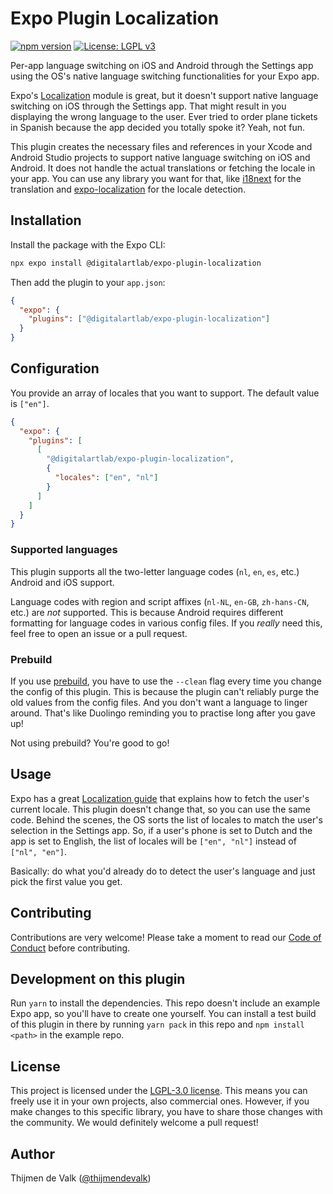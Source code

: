 # Expo Plugin Localization

[![npm version](https://badge.fury.io/js/%40digitalartlab%2Fexpo-plugin-localization.svg)](https://badge.fury.io/js/%40digitalartlab%2Fexpo-plugin-localization)
[![License: LGPL v3](https://img.shields.io/badge/License-LGPL%20v3-blue.svg)](https://www.gnu.org/licenses/lgpl-3.0)

Per-app language switching on iOS and Android through the Settings app using the OS's native language switching functionalities for your Expo app.

Expo's [Localization](https://docs.expo.io/versions/latest/sdk/localization/) module is great, but it doesn't support native language switching on iOS through the Settings app. That might result in you displaying the wrong language to the user. Ever tried to order plane tickets in Spanish because the app decided you totally spoke it? Yeah, not fun. 

This plugin creates the necessary files and references in your Xcode and Android Studio projects to support native language switching on iOS and Android. It does not handle the actual translations or fetching the locale in your app. You can use any library you want for that, like [i18next](https://www.i18next.com/) for the translation and [expo-localization](https://docs.expo.io/versions/latest/sdk/localization/) for the locale detection.

## Installation

Install the package with the Expo CLI:

```bash
npx expo install @digitalartlab/expo-plugin-localization
```

Then add the plugin to your `app.json`:

```json
{
  "expo": {
    "plugins": ["@digitalartlab/expo-plugin-localization"]
  }
}
```

## Configuration

You provide an array of locales that you want to support. The default value is `["en"]`.

```json
{
  "expo": {
    "plugins": [
      [
        "@digitalartlab/expo-plugin-localization",
        {
          "locales": ["en", "nl"]
        }
      ]
    ]
  }
}
```

### Supported languages
This plugin supports all the two-letter language codes (`nl`, `en`, `es`, etc.) Android and iOS support.

Language codes with region and script affixes (`nl-NL`, `en-GB`, `zh-hans-CN`, etc.) are _not_ supported. This is because Android requires different formatting for language codes in various config files. If you _really_ need this, feel free to open an issue or a pull request.

### Prebuild

If you use [prebuild](https://docs.expo.dev/workflow/prebuild/), you have to use the `--clean` flag every time you change the config of this plugin. This is because the plugin can't reliably purge the old values from the config files. And you don't want a language to linger around. That's like Duolingo reminding you to practise long after you gave up!

Not using prebuild? You're good to go!

## Usage

Expo has a great [Localization guide](https://docs.expo.dev/guides/localization/) that explains how to fetch the user's current locale. This plugin doesn't change that, so you can use the same code. Behind the scenes, the OS sorts the list of locales to match the user's selection in the Settings app. So, if a user's phone is set to Dutch and the app is set to English, the list of locales will be `["en", "nl"]` instead of `["nl", "en"]`.

Basically: do what you'd already do to detect the user's language and just pick the first value you get.

## Contributing

Contributions are very welcome! Please take a moment to read our [Code of Conduct](https://github.com/digitalartlab/.github/blob/main/CODE_OF_CONDUCT.md) before contributing.

## Development on this plugin

Run `yarn` to install the dependencies. This repo doesn't include an example Expo app, so you'll have to create one yourself. You can install a test build of this plugin in there by running `yarn pack` in this repo and `npm install <path>` in the example repo.

## License

This project is licensed under the [LGPL-3.0 license](LICENSE). This means you can freely use it in your own projects, also commercial ones. However, if you make changes to this specific library, you have to share those changes with the community. We would definitely welcome a pull request!

## Author

Thijmen de Valk ([@thijmendevalk](https://github.com/thijmendevalk))
